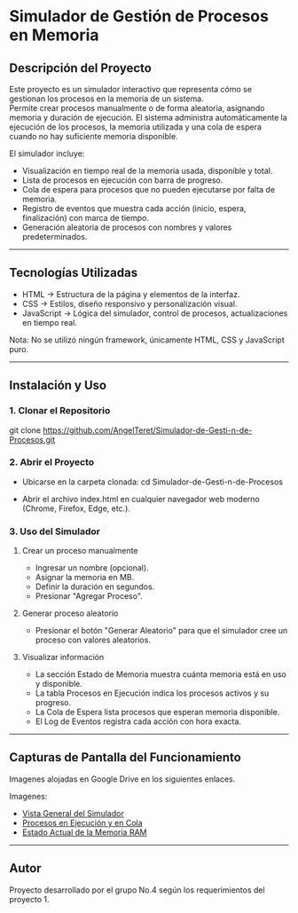 # Simulador de Gestión de Procesos en Memoria

## Descripción del Proyecto
Este proyecto es un simulador interactivo que representa cómo se gestionan los procesos en la memoria de un sistema.  
Permite crear procesos manualmente o de forma aleatoria, asignando memoria y duración de ejecución. El sistema administra automáticamente la ejecución de los procesos, 
la memoria utilizada y una cola de espera cuando no hay suficiente memoria disponible.

El simulador incluye:
- Visualización en tiempo real de la memoria usada, disponible y total.
- Lista de procesos en ejecución con barra de progreso.
- Cola de espera para procesos que no pueden ejecutarse por falta de memoria.
- Registro de eventos que muestra cada acción (inicio, espera, finalización) con marca de tiempo.
- Generación aleatoria de procesos con nombres y valores predeterminados.

---

## Tecnologías Utilizadas
- HTML → Estructura de la página y elementos de la interfaz.
- CSS → Estilos, diseño responsivo y personalización visual.
- JavaScript  → Lógica del simulador, control de procesos, actualizaciones en tiempo real.


Nota: No se utilizó ningún framework, únicamente HTML, CSS y JavaScript puro.

---

## Instalación y Uso

### 1. Clonar el Repositorio

git clone https://github.com/AngelTeret/Simulador-de-Gesti-n-de-Procesos.git


### 2. Abrir el Proyecto
- Ubicarse en la carpeta clonada:
cd Simulador-de-Gesti-n-de-Procesos

- Abrir el archivo index.html en cualquier navegador web moderno (Chrome, Firefox, Edge, etc.).

### 3. Uso del Simulador
1. Crear un proceso manualmente  
   - Ingresar un nombre (opcional).
   - Asignar la memoria en MB.
   - Definir la duración en segundos.
   - Presionar "Agregar Proceso".
   
2. Generar proceso aleatorio  
   - Presionar el botón "Generar Aleatorio" para que el simulador cree un proceso con valores aleatorios.

3. Visualizar información  
   - La sección Estado de Memoria muestra cuánta memoria está en uso y disponible.
   - La tabla Procesos en Ejecución indica los procesos activos y su progreso.
   - La Cola de Espera lista procesos que esperan memoria disponible.
   - El Log de Eventos registra cada acción con hora exacta.

---

## Capturas de Pantalla del Funcionamiento
Imagenes alojadas en Google Drive en los siguientes enlaces.

Imagenes:
- [Vista General del Simulador](https://drive.google.com/drive/folders/1juaoO8_7F1zdrUexStOVo-hBdioRRPtQ?usp=sharing)
- [Procesos en Ejecución y en Cola](https://drive.google.com/drive/folders/1juaoO8_7F1zdrUexStOVo-hBdioRRPtQ?usp=sharing)
- [Estado Actual de la Memoria RAM](https://drive.google.com/drive/folders/1ieXjhW4jphf6UjK2PVMLkj6rxORzeyou?usp=sharing)

---

## Autor
Proyecto desarrollado por el grupo No.4 según los requerimientos del proyecto 1.